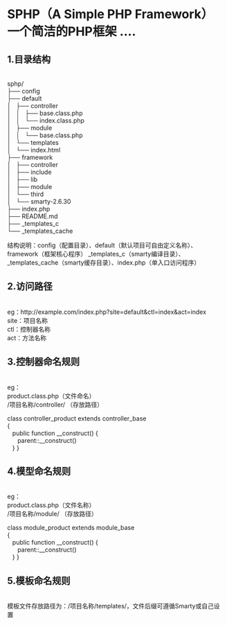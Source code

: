 <h1>SPHP（A Simple PHP Framework） 一个简洁的PHP框架 ....</h1>

<h2>1.目录结构</h2>
<br>sphp/
<br>├── config
<br>├── default
<br>│   ├── controller
<br>│   │   ├── base.class.php
<br>│   │   └── index.class.php
<br>│   ├── module
<br>│   │   └── base.class.php
<br>│   └── templates
<br>│       └── index.html
<br>├── framework
<br>│   ├── controller
<br>│   ├── include
<br>│   ├── lib
<br>│   ├── module
<br>│   └── third
<br>│       └── smarty-2.6.30
<br>├── index.php
<br>├── README.md
<br>├── _templates_c
<br>└── _templates_cache

结构说明：config（配置目录）、default（默认项目可自由定义名称）、framework（框架核心程序）
_templates_c（smarty编译目录）、_templates_cache（smarty缓存目录）、index.php（单入口访问程序）

<h2>2.访问路径</h2>
<br>eg：http://example.com/index.php?site=default&ctl=index&act=index
<br>site：项目名称
<br>ctl：控制器名称
<br>act：方法名称


<h2>3.控制器命名规则</h2>
<br>eg：
<br>product.class.php（文件命名）
<br>/项目名称/controller/ （存放路径）

class controller_product extends controller_base
<br>{
<br>   public function __construct() {
<br>      parent::__construct()
<br>   }
}

<h2>4.模型命名规则</h2>
<br>eg：
<br>product.class.php（文件名称）
<br>/项目名称/module/ （存放路径）

class module_product extends module_base
<br>{
<br>   public function __construct() {
<br>      parent::__construct()
<br>   }
}

<h2>5.模板命名规则</h2>
<br>模板文件存放路径为：/项目名称/templates/，文件后缀可遵循Smarty或自己设置